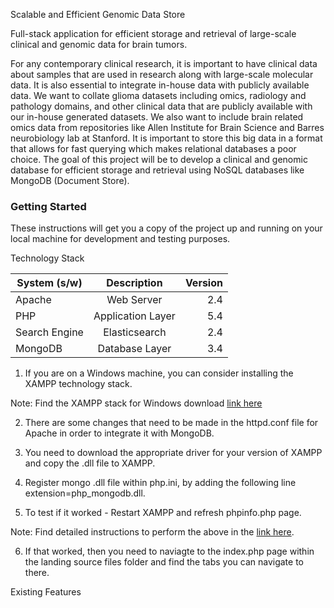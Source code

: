 Scalable and Efficient Genomic Data Store

Full-stack application for efficient storage and retrieval of large-scale clinical and genomic data for brain tumors.

For any contemporary clinical research, it is important to have clinical data about samples that are used in research along with large-scale molecular data. It is also essential to integrate in-house data with publicly available data. We want to collate glioma datasets including omics, radiology and pathology domains, and other clinical data that are publicly available with our in-house generated datasets.
We also want to include brain related omics data from repositories like Allen Institute for Brain Science and Barres neurobiology lab at Stanford. It is important
to store this big data in a format that allows for fast querying which makes relational databases a poor choice. The goal of this project will be to develop a clinical and genomic database for efficient storage and retrieval using NoSQL databases like MongoDB (Document Store).

### Getting Started
These instructions will get you a copy of the project up and running on your local machine for development and testing purposes.

Technology Stack

| System (s/w)  | Description       | Version|
| ------------- |:-----------------:|-------:|
| Apache        | Web Server        |  2.4   |
| PHP           | Application Layer |  5.4   |
| Search Engine | Elasticsearch     |  2.4   |
| MongoDB       | Database Layer    |  3.4   |

1. If you are on a Windows machine, you can consider installing the XAMPP technology stack.

Note: Find the XAMPP stack for Windows download [link here](https://www.apachefriends.org/index.html)

2. There are some changes that need to be made in the httpd.conf file for Apache in order to integrate it with MongoDB.

3. You need to download the appropriate driver for your version of XAMPP and copy the .dll file to XAMPP.

4. Register mongo .dll file within php.ini, by adding the following line extension=php_mongodb.dll.

5. To test if it worked - Restart XAMPP and refresh phpinfo.php page.

Note: Find detailed instructions to perform the above in the [link here](https://learnedia.com/install-mongodb-configure-php-xampp-windows/).

6. If that worked, then you need to naviagte to the index.php page within the landing source files folder and find
the tabs you can navigate to there.

Existing Features




